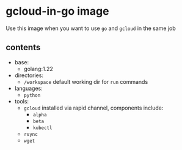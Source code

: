 # gcloud-in-go image

Use this image when you want to use `go` and `gcloud` in the same job

## contents

- base:
  - golang:1.22
- directories:
  - `/workspace` default working dir for `run` commands
- languages:
  - `python`
- tools:
  - `gcloud` installed via rapid channel, components include:
    - `alpha`
    - `beta`
    - `kubectl`
  - `rsync`
  - `wget`
